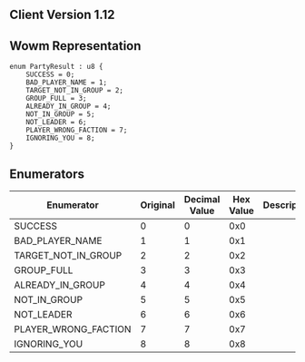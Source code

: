 ## Client Version 1.12

## Wowm Representation
```rust,ignore
enum PartyResult : u8 {
    SUCCESS = 0;    
    BAD_PLAYER_NAME = 1;    
    TARGET_NOT_IN_GROUP = 2;    
    GROUP_FULL = 3;    
    ALREADY_IN_GROUP = 4;    
    NOT_IN_GROUP = 5;    
    NOT_LEADER = 6;    
    PLAYER_WRONG_FACTION = 7;    
    IGNORING_YOU = 8;    
}

```
## Enumerators
| Enumerator | Original | Decimal Value | Hex Value | Description | Comment |
| --------- | -------- | ------------- | --------- | ----------- | ------- |
| SUCCESS | 0 | 0 | 0x0 |  |  |
| BAD_PLAYER_NAME | 1 | 1 | 0x1 |  |  |
| TARGET_NOT_IN_GROUP | 2 | 2 | 0x2 |  |  |
| GROUP_FULL | 3 | 3 | 0x3 |  |  |
| ALREADY_IN_GROUP | 4 | 4 | 0x4 |  |  |
| NOT_IN_GROUP | 5 | 5 | 0x5 |  |  |
| NOT_LEADER | 6 | 6 | 0x6 |  |  |
| PLAYER_WRONG_FACTION | 7 | 7 | 0x7 |  |  |
| IGNORING_YOU | 8 | 8 | 0x8 |  |  |
